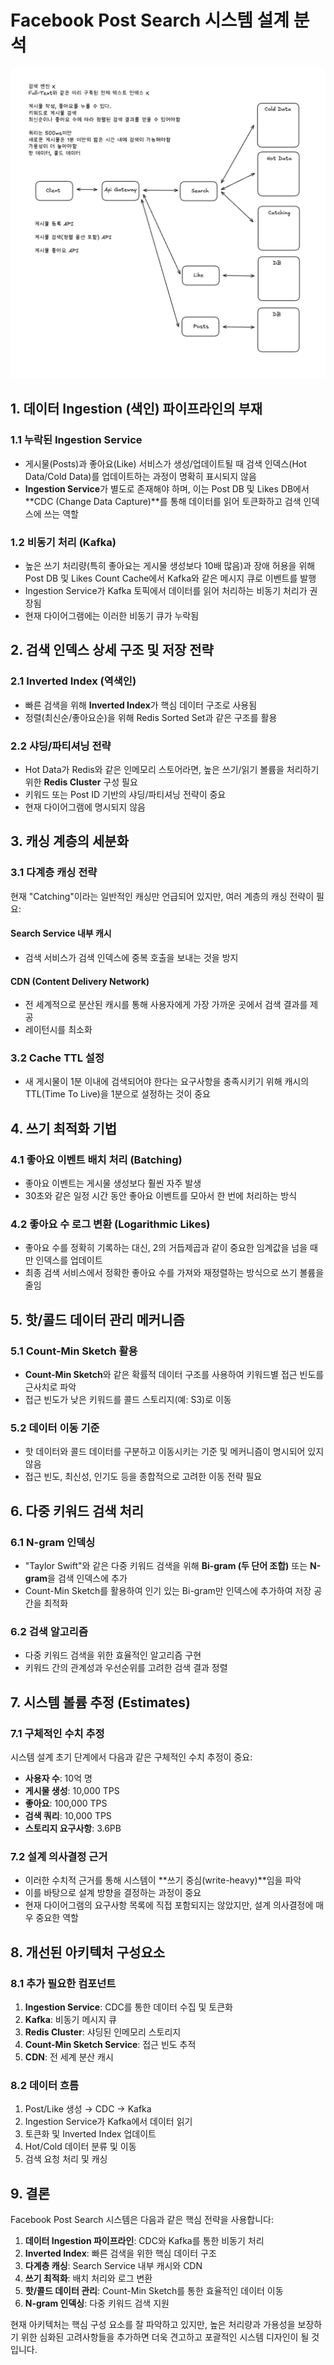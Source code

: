 # Facebook Post Search 시스템 설계 분석

![Facebook Post Search Architecture](./FB-Post-Search.png)

## 1. 데이터 Ingestion (색인) 파이프라인의 부재

### 1.1 누락된 Ingestion Service
- 게시물(Posts)과 좋아요(Like) 서비스가 생성/업데이트될 때 검색 인덱스(Hot Data/Cold Data)를 업데이트하는 과정이 명확히 표시되지 않음
- **Ingestion Service**가 별도로 존재해야 하며, 이는 Post DB 및 Likes DB에서 **CDC (Change Data Capture)**를 통해 데이터를 읽어 토큰화하고 검색 인덱스에 쓰는 역할

### 1.2 비동기 처리 (Kafka)
- 높은 쓰기 처리량(특히 좋아요는 게시물 생성보다 10배 많음)과 장애 허용을 위해 Post DB 및 Likes Count Cache에서 Kafka와 같은 메시지 큐로 이벤트를 발행
- Ingestion Service가 Kafka 토픽에서 데이터를 읽어 처리하는 비동기 처리가 권장됨
- 현재 다이어그램에는 이러한 비동기 큐가 누락됨

## 2. 검색 인덱스 상세 구조 및 저장 전략

### 2.1 Inverted Index (역색인)
- 빠른 검색을 위해 **Inverted Index**가 핵심 데이터 구조로 사용됨
- 정렬(최신순/좋아요순)을 위해 Redis Sorted Set과 같은 구조를 활용

### 2.2 샤딩/파티셔닝 전략
- Hot Data가 Redis와 같은 인메모리 스토어라면, 높은 쓰기/읽기 볼륨을 처리하기 위한 **Redis Cluster** 구성 필요
- 키워드 또는 Post ID 기반의 샤딩/파티셔닝 전략이 중요
- 현재 다이어그램에 명시되지 않음

## 3. 캐싱 계층의 세분화

### 3.1 다계층 캐싱 전략
현재 "Catching"이라는 일반적인 캐싱만 언급되어 있지만, 여러 계층의 캐싱 전략이 필요:

#### Search Service 내부 캐시
- 검색 서비스가 검색 인덱스에 중복 호출을 보내는 것을 방지

#### CDN (Content Delivery Network)
- 전 세계적으로 분산된 캐시를 통해 사용자에게 가장 가까운 곳에서 검색 결과를 제공
- 레이턴시를 최소화

### 3.2 Cache TTL 설정
- 새 게시물이 1분 이내에 검색되어야 한다는 요구사항을 충족시키기 위해 캐시의 TTL(Time To Live)을 1분으로 설정하는 것이 중요

## 4. 쓰기 최적화 기법

### 4.1 좋아요 이벤트 배치 처리 (Batching)
- 좋아요 이벤트는 게시물 생성보다 훨씬 자주 발생
- 30초와 같은 일정 시간 동안 좋아요 이벤트를 모아서 한 번에 처리하는 방식

### 4.2 좋아요 수 로그 변환 (Logarithmic Likes)
- 좋아요 수를 정확히 기록하는 대신, 2의 거듭제곱과 같이 중요한 임계값을 넘을 때만 인덱스를 업데이트
- 최종 검색 서비스에서 정확한 좋아요 수를 가져와 재정렬하는 방식으로 쓰기 볼륨을 줄임

## 5. 핫/콜드 데이터 관리 메커니즘

### 5.1 Count-Min Sketch 활용
- **Count-Min Sketch**와 같은 확률적 데이터 구조를 사용하여 키워드별 접근 빈도를 근사치로 파악
- 접근 빈도가 낮은 키워드를 콜드 스토리지(예: S3)로 이동

### 5.2 데이터 이동 기준
- 핫 데이터와 콜드 데이터를 구분하고 이동시키는 기준 및 메커니즘이 명시되어 있지 않음
- 접근 빈도, 최신성, 인기도 등을 종합적으로 고려한 이동 전략 필요

## 6. 다중 키워드 검색 처리

### 6.1 N-gram 인덱싱
- "Taylor Swift"와 같은 다중 키워드 검색을 위해 **Bi-gram (두 단어 조합)** 또는 **N-gram**을 검색 인덱스에 추가
- Count-Min Sketch를 활용하여 인기 있는 Bi-gram만 인덱스에 추가하여 저장 공간을 최적화

### 6.2 검색 알고리즘
- 다중 키워드 검색을 위한 효율적인 알고리즘 구현
- 키워드 간의 관계성과 우선순위를 고려한 검색 결과 정렬

## 7. 시스템 볼륨 추정 (Estimates)

### 7.1 구체적인 수치 추정
시스템 설계 초기 단계에서 다음과 같은 구체적인 수치 추정이 중요:

- **사용자 수**: 10억 명
- **게시물 생성**: 10,000 TPS
- **좋아요**: 100,000 TPS
- **검색 쿼리**: 10,000 TPS
- **스토리지 요구사항**: 3.6PB

### 7.2 설계 의사결정 근거
- 이러한 수치적 근거를 통해 시스템이 **쓰기 중심(write-heavy)**임을 파악
- 이를 바탕으로 설계 방향을 결정하는 과정이 중요
- 현재 다이어그램의 요구사항 목록에 직접 포함되지는 않았지만, 설계 의사결정에 매우 중요한 역할

## 8. 개선된 아키텍처 구성요소

### 8.1 추가 필요한 컴포넌트
1. **Ingestion Service**: CDC를 통한 데이터 수집 및 토큰화
2. **Kafka**: 비동기 메시지 큐
3. **Redis Cluster**: 샤딩된 인메모리 스토리지
4. **Count-Min Sketch Service**: 접근 빈도 추적
5. **CDN**: 전 세계 분산 캐시

### 8.2 데이터 흐름
1. Post/Like 생성 → CDC → Kafka
2. Ingestion Service가 Kafka에서 데이터 읽기
3. 토큰화 및 Inverted Index 업데이트
4. Hot/Cold 데이터 분류 및 이동
5. 검색 요청 처리 및 캐싱

## 9. 결론

Facebook Post Search 시스템은 다음과 같은 핵심 전략을 사용합니다:

1. **데이터 Ingestion 파이프라인**: CDC와 Kafka를 통한 비동기 처리
2. **Inverted Index**: 빠른 검색을 위한 핵심 데이터 구조
3. **다계층 캐싱**: Search Service 내부 캐시와 CDN
4. **쓰기 최적화**: 배치 처리와 로그 변환
5. **핫/콜드 데이터 관리**: Count-Min Sketch를 통한 효율적인 데이터 이동
6. **N-gram 인덱싱**: 다중 키워드 검색 지원

현재 아키텍처는 핵심 구성 요소를 잘 파악하고 있지만, 높은 처리량과 가용성을 보장하기 위한 심화된 고려사항들을 추가하면 더욱 견고하고 포괄적인 시스템 디자인이 될 것입니다.
